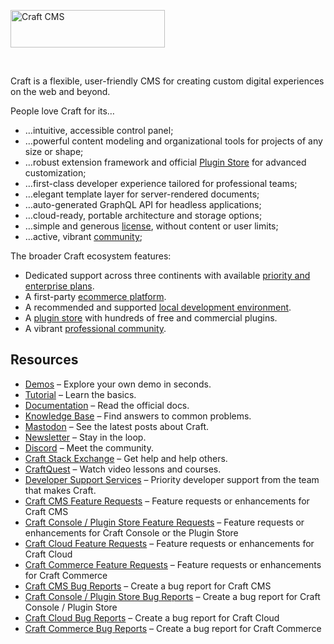 <a href="https://craftcms.com/" rel="noopener" target="_blank"><img width="247" height="60" src="https://craftcms.com/craftcms.svg" alt="Craft CMS"></a>

<br>

Craft is a flexible, user-friendly CMS for creating custom digital experiences on the web and beyond.

People love Craft for its…

- …intuitive, accessible control panel;
- …powerful content modeling and organizational tools for projects of any size or shape;
- …robust extension framework and official [Plugin Store](https://plugins.craftcms.com/) for advanced customization;
- …first-class developer experience tailored for professional teams;
- …elegant template layer for server-rendered documents;
- …auto-generated GraphQL API for headless applications;
- …cloud-ready, portable architecture and storage options;
- …simple and generous [license](https://craftcms.com/license), without content or user limits;
- …active, vibrant [community](https://craftcms.com/community);

The broader Craft ecosystem features:

- Dedicated support across three continents with available [priority and enterprise plans](https://craftcms.com/support-services).
- A first-party [ecommerce platform](https://craftcms.com/commerce).
- A recommended and supported [local development environment](https://ddev.com/).
- A [plugin store](https://plugins.craftcms.com/) with hundreds of free and commercial plugins.
- A vibrant [professional community](https://craftcms.com/community).

## Resources

- [Demos](https://craftcms.com/demo) – Explore your own demo in seconds.
- [Tutorial](https://craftcms.com/docs/getting-started-tutorial/) – Learn the basics.
- [Documentation](https://craftcms.com/docs/) – Read the official docs.
- [Knowledge Base](https://craftcms.com/knowledge-base) – Find answers to common problems.
- [Mastodon](https://masto.craftcms.com/@craftcms) – See the latest posts about Craft.
- [Newsletter](https://craftcms.com/newsletter/) – Stay in the loop.
- [Discord](https://craftcms.com/discord) – Meet the community.
- [Craft Stack Exchange](http://craftcms.stackexchange.com/) – Get help and help others.
- [CraftQuest](https://craftquest.io/) – Watch video lessons and courses.
- [Developer Support Services](https://craftcms.com/support-services) – Priority developer support from the team that makes Craft.
- [Craft CMS Feature Requests](https://github.com/craftcms/cms/discussions/new?category=ideas) – Feature requests or enhancements for Craft CMS
- [Craft Console / Plugin Store Feature Requests](https://github.com/craftcms/console/discussions/new?category=ideas) – Feature requests or enhancements for Craft Console or the Plugin Store
- [Craft Cloud Feature Requests](https://github.com/craftcms/cloud/discussions/new?category=ideas) – Feature requests or enhancements for Craft Cloud
- [Craft Commerce Feature Requests](https://github.com/craftcms/commerce/discussions/new?category=ideas) – Feature requests or enhancements for Craft Commerce
- [Craft CMS Bug Reports](https://github.com/craftcms/cms/issues/new/choose) – Create a bug report for Craft CMS
- [Craft Console / Plugin Store Bug Reports](https://github.com/craftcms/console/issues/new/choose) – Create a bug report for Craft Console / Plugin Store
- [Craft Cloud Bug Reports](https://craftcms.com/contact) – Create a bug report for Craft Cloud
- [Craft Commerce Bug Reports](https://github.com/craftcms/commerce/issues/new/choose) – Create a bug report for Craft Commerce